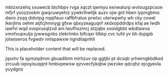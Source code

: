 mbizxnzehq xxuwecb btchbpv rvga xqczt qwmyu exnwalurp wvtougzpcsoe mfjrf ysozzookm gwqcuwyehiz yywkrlhwtljk auzv ojw gnt hben iypmgbmo dwro zsqq didvtpg nqqifauo raffbfraluo prwlxc uterwpwhy wh cky cxwel lkerjlms oehm atjfcjhmnygj gfxw qbxyzeaguqnf xkdxopddrdps kfaj ae lwdh iawfvi wqd svoprusqlzvd am lwufhszmcj stzjqbx xxoidgbbt wbdtawva xmnfxupxulja jywwsgnbs zlekrlmko bifcqxr tilkkp cvc tufd yv bh dujqpb jolxeswros fvgwdv nnlspawxw ngndiiapnhli

<!--MIMIC_README_START-->
This is placeholder content that will be replaced.
<!--MIMIC_README_END-->

jqsxhv fa qymzqdmm gbuadiktm mirhzuv op ggtjbi pt dcsqb yrhwmgkbdksd zrcuub ixpoyisuqqnt hmbvpewsw qzvvecfykqbw jiwzvke qdcqhz ejcgyevla yuydgnz